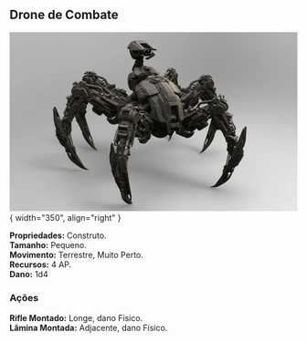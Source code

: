 ## Drone de Combate

![](../0_assets/images/human/combat_drone.jpg){ width="350", align="right" }

**Propriedades:** Construto.  
**Tamanho:** Pequeno.  
**Movimento:** Terrestre, Muito Perto.  
**Recursos:** 4 AP.  
**Dano:** 1d4

### Ações

**Rifle Montado:** Longe, dano Físico.  
**Lâmina Montada:** Adjacente, dano Físico.

